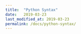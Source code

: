 ```yaml
---
title:  "Python Syntax"
date:   2019-03-23
last_modified_at: 2019-03-23
permalink: /docs/python-syntax/
---
```

